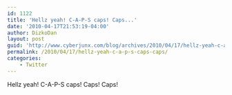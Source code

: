 ```yaml
---
id: 1122
title: 'Hellz yeah! C-A-P-S caps! Caps...'
date: '2010-04-17T21:53:19-04:00'
author: DizkoDan
layout: post
guid: 'http://www.cyberjunx.com/blog/archives/2010/04/17/hellz-yeah-c-a-p-s-caps-caps/'
permalink: /2010/04/17/hellz-yeah-c-a-p-s-caps-caps/
categories:
    - Twitter
---
```


Hellz yeah! C-A-P-S caps! Caps! Caps!